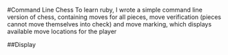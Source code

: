 #Command Line Chess
To learn ruby, I wrote a simple command line version of chess, containing moves for all pieces, move verification (pieces cannot move themselves into check) and move marking, which displays available move locations for the player 

##Display 


